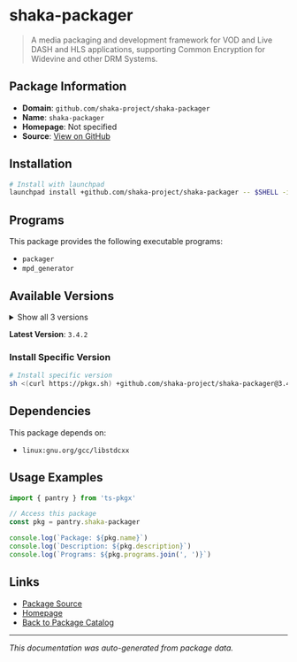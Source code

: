 # shaka-packager

> A media packaging and development framework for VOD and Live DASH and HLS applications, supporting Common Encryption for Widevine and other DRM Systems.

## Package Information

- **Domain**: `github.com/shaka-project/shaka-packager`
- **Name**: `shaka-packager`
- **Homepage**: Not specified
- **Source**: [View on GitHub](https://github.com/pkgxdev/pantry/tree/main/projects/github.com/shaka-project/shaka-packager/package.yml)

## Installation

```bash
# Install with launchpad
launchpad install +github.com/shaka-project/shaka-packager -- $SHELL -i
```

## Programs

This package provides the following executable programs:

- `packager`
- `mpd_generator`

## Available Versions

<details>
<summary>Show all 3 versions</summary>

- `3.4.2`, `3.4.1`, `3.4.0`

</details>

**Latest Version**: `3.4.2`

### Install Specific Version

```bash
# Install specific version
sh <(curl https://pkgx.sh) +github.com/shaka-project/shaka-packager@3.4.2 -- $SHELL -i
```

## Dependencies

This package depends on:

- `linux:gnu.org/gcc/libstdcxx`

## Usage Examples

```typescript
import { pantry } from 'ts-pkgx'

// Access this package
const pkg = pantry.shaka-packager

console.log(`Package: ${pkg.name}`)
console.log(`Description: ${pkg.description}`)
console.log(`Programs: ${pkg.programs.join(', ')}`)
```

## Links

- [Package Source](https://github.com/pkgxdev/pantry/tree/main/projects/github.com/shaka-project/shaka-packager/package.yml)
- [Homepage](#)
- [Back to Package Catalog](../package-catalog.md)

---

*This documentation was auto-generated from package data.*

